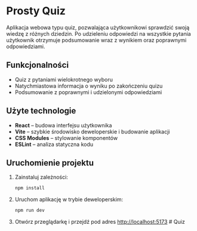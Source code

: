 # Prosty Quiz

Aplikacja webowa typu quiz, pozwalająca użytkownikowi sprawdzić swoją wiedzę z różnych dziedzin. Po udzieleniu odpowiedzi na wszystkie pytania użytkownik otrzymuje podsumowanie wraz z wynikiem oraz poprawnymi odpowiedziami.

## Funkcjonalności

- Quiz z pytaniami wielokrotnego wyboru
- Natychmiastowa informacja o wyniku po zakończeniu quizu
- Podsumowanie z poprawnymi i udzielonymi odpowiedziami

## Użyte technologie

- **React** – budowa interfejsu użytkownika
- **Vite** – szybkie środowisko deweloperskie i budowanie aplikacji
- **CSS Modules** – stylowanie komponentów
- **ESLint** – analiza statyczna kodu

## Uruchomienie projektu

1. Zainstaluj zależności:
   ```sh
   npm install
   ```
2. Uruchom aplikację w trybie deweloperskim:
   ```sh
   npm run dev
   ```
3. Otwórz przeglądarkę i przejdź pod adres [http://localhost:5173](http://localhost:5173)
#   Q u i z  
 
